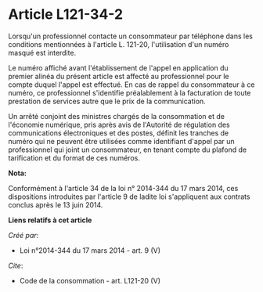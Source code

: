 # Article L121-34-2

Lorsqu'un professionnel contacte un consommateur par téléphone dans les conditions mentionnées à l'article L. 121-20,
l'utilisation d'un numéro masqué est interdite. 

Le numéro affiché avant l'établissement de l'appel en application du premier alinéa du présent article est affecté au
professionnel pour le compte duquel l'appel est effectué. En cas de rappel du consommateur à ce numéro, ce professionnel
s'identifie préalablement à la facturation de toute prestation de services autre que le prix de la communication. 

Un arrêté conjoint des ministres chargés de la consommation et de l'économie numérique, pris après avis de l'Autorité de
régulation des communications électroniques et des postes, définit les tranches de numéro qui ne peuvent être utilisées comme
identifiant d'appel par un professionnel qui joint un consommateur, en tenant compte du plafond de tarification et du format
de ces numéros.

**Nota:**

Conformément à l'article 34 de la loi n° 2014-344 du 17 mars 2014, ces dispositions introduites par l'article 9 de ladite loi
s'appliquent aux contrats conclus après le 13 juin 2014.

**Liens relatifs à cet article**

_Créé par_:

  - Loi n°2014-344 du 17 mars 2014 - art. 9 (V)

_Cite_:

  - Code de la consommation - art. L121-20 (V)
